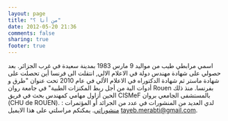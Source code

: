 ```yaml
---
layout: page
title: "من أنا ؟"
date: 2012-05-20 21:36
comments: false
sharing: true
footer: true
---
```

اسمي مرابطي طيب من مواليد 9 مارس 1983 بمدينة سعيدة في غرب الجزائر. بعد حصولي على شهادة مهندس دولة في الاعلام الالي, انتقلت الى فرنسا أين تحصلت على شهادة ماستر ثم شهادة الدكتوراه في الاعلام اﻷلي في عام 2010 تحت عنوان "طرق و أدوات الية من أجل ربط المكنزات الطبية" في جامعة روان Rouen بفرنسا. منذ ذلك الحين أزاول مهامي كمهندس بحث في فريق CISMeF بالمستشفى الجامعي بروان (CHU de ROUEN). لدي العديد من المنشورات في عدد من الجرائد أو المؤتمرات : 
[منشوراتي](https://sites.google.com/site/tayebmerabti/publications). يمكنكم مراسلتي على هذا الايميل <tayeb.merabti@gmail.com>.
